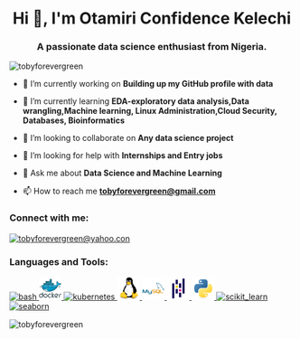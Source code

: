 <h1 align="center">Hi 👋, I'm Otamiri Confidence Kelechi</h1>
<h3 align="center">A passionate data science enthusiast from Nigeria.</h3>

<p align="left"> <img src="https://komarev.com/ghpvc/?username=tobyforevergreen&label=Profile%20views&color=0e75b6&style=flat" alt="tobyforevergreen" /> </p>

- 🔭 I’m currently working on **Building up my GitHub profile with data**

- 🌱 I’m currently learning **EDA-exploratory data analysis,Data wrangling,Machine learning, Linux Administration,Cloud Security, Databases, Bioinformatics**

- 👯 I’m looking to collaborate on **Any data science project**

- 🤝 I’m looking for help with **Internships and Entry jobs**

- 💬 Ask me about **Data Science and Machine Learning**

- 📫 How to reach me **tobyforevergreen@gmail.com**

<h3 align="left">Connect with me:</h3>
<p align="left">
<a href="https://linkedin.com/in/tobyforevergreen@yahoo.con" target="blank"><img align="center" src="https://raw.githubusercontent.com/rahuldkjain/github-profile-readme-generator/master/src/images/icons/Social/linked-in-alt.svg" alt="tobyforevergreen@yahoo.con" height="30" width="40" /></a>
</p>

<h3 align="left">Languages and Tools:</h3>
<p align="left"> <a href="https://www.gnu.org/software/bash/" target="_blank" rel="noreferrer"> <img src="https://www.vectorlogo.zone/logos/gnu_bash/gnu_bash-icon.svg" alt="bash" width="40" height="40"/> </a> <a href="https://www.docker.com/" target="_blank" rel="noreferrer"> <img src="https://raw.githubusercontent.com/devicons/devicon/master/icons/docker/docker-original-wordmark.svg" alt="docker" width="40" height="40"/> </a> <a href="https://kubernetes.io" target="_blank" rel="noreferrer"> <img src="https://www.vectorlogo.zone/logos/kubernetes/kubernetes-icon.svg" alt="kubernetes" width="40" height="40"/> </a> <a href="https://www.linux.org/" target="_blank" rel="noreferrer"> <img src="https://raw.githubusercontent.com/devicons/devicon/master/icons/linux/linux-original.svg" alt="linux" width="40" height="40"/> </a> <a href="https://www.mysql.com/" target="_blank" rel="noreferrer"> <img src="https://raw.githubusercontent.com/devicons/devicon/master/icons/mysql/mysql-original-wordmark.svg" alt="mysql" width="40" height="40"/> </a> <a href="https://pandas.pydata.org/" target="_blank" rel="noreferrer"> <img src="https://raw.githubusercontent.com/devicons/devicon/2ae2a900d2f041da66e950e4d48052658d850630/icons/pandas/pandas-original.svg" alt="pandas" width="40" height="40"/> </a> <a href="https://www.python.org" target="_blank" rel="noreferrer"> <img src="https://raw.githubusercontent.com/devicons/devicon/master/icons/python/python-original.svg" alt="python" width="40" height="40"/> </a> <a href="https://scikit-learn.org/" target="_blank" rel="noreferrer"> <img src="https://upload.wikimedia.org/wikipedia/commons/0/05/Scikit_learn_logo_small.svg" alt="scikit_learn" width="40" height="40"/> </a> <a href="https://seaborn.pydata.org/" target="_blank" rel="noreferrer"> <img src="https://seaborn.pydata.org/_images/logo-mark-lightbg.svg" alt="seaborn" width="40" height="40"/> </a> </p>

<p><img align="center" src="https://github-readme-stats.vercel.app/api/top-langs?username=tobyforevergreen&show_icons=true&locale=en&layout=compact" alt="tobyforevergreen" /></p>
